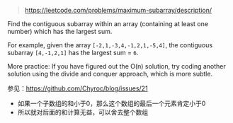 > https://leetcode.com/problems/maximum-subarray/description/

Find the contiguous subarray within an array (containing at least one number) which has the largest sum.

For example, given the array `[-2,1,-3,4,-1,2,1,-5,4]`,
the contiguous subarray `[4,-1,2,1]` has the largest sum = `6`.

More practice:
If you have figured out the O(n) solution, try coding another solution using the divide and conquer approach, which is more subtle.


参见：https://github.com/Chyroc/blog/issues/21

- 如果一个子数组的和小于0，那么这个数组的最后一个元素肯定小于0
- 所以就对后面的和计算无益，可以舍去整个数组

